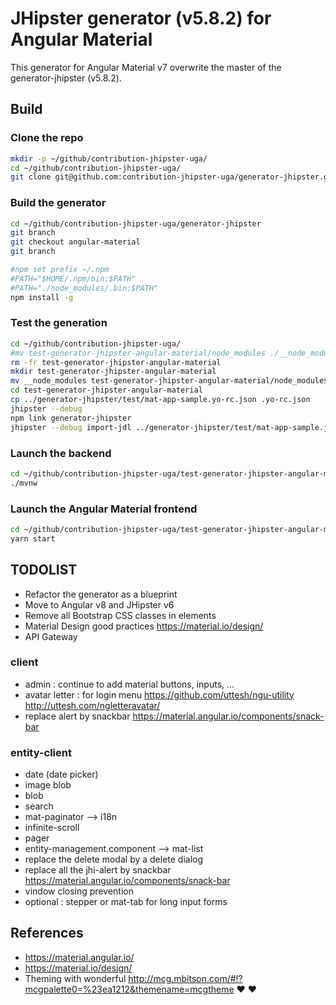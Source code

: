 # JHipster generator (v5.8.2) for Angular Material

This generator for Angular Material v7 overwrite the master of the generator-jhipster (v5.8.2).

## Build

### Clone the repo
```bash
mkdir -p ~/github/contribution-jhipster-uga/
cd ~/github/contribution-jhipster-uga/
git clone git@github.com:contribution-jhipster-uga/generator-jhipster.git
```

### Build the generator
```bash
cd ~/github/contribution-jhipster-uga/generator-jhipster
git branch
git checkout angular-material
git branch

#npm set prefix ~/.npm
#PATH="$HOME/.npm/bin:$PATH"
#PATH="./node_modules/.bin:$PATH"
npm install -g
```


### Test the generation
```bash
cd ~/github/contribution-jhipster-uga/
#mv test-generator-jhipster-angular-material/node_modules ./__node_modules
rm -fr test-generator-jhipster-angular-material
mkdir test-generator-jhipster-angular-material
mv __node_modules test-generator-jhipster-angular-material/node_modules
cd test-generator-jhipster-angular-material
cp ../generator-jhipster/test/mat-app-sample.yo-rc.json .yo-rc.json
jhipster --debug
npm link generator-jhipster
jhipster --debug import-jdl ../generator-jhipster/test/mat-app-sample.jh
```

### Launch the backend
```bash
cd ~/github/contribution-jhipster-uga/test-generator-jhipster-angular-material
./mvnw
```

### Launch the Angular Material frontend
```bash
cd ~/github/contribution-jhipster-uga/test-generator-jhipster-angular-material
yarn start
```

## TODOLIST

* Refactor the generator as a blueprint
* Move to Angular v8 and JHipster v6
* Remove all Bootstrap CSS classes in elements
* Material Design good practices https://material.io/design/
* API Gateway

### client
* admin : continue to add material buttons, inputs, ...
* avatar letter : for login menu https://github.com/uttesh/ngu-utility http://uttesh.com/ngletteravatar/
* replace alert by snackbar https://material.angular.io/components/snack-bar

### entity-client
* date (date picker)
* image blob
* blob
* search
* mat-paginator --> i18n
* infinite-scroll
* pager
* entity-management.component --> mat-list
* replace the delete modal by a delete dialog
* replace all the jhi-alert by snackbar https://material.angular.io/components/snack-bar
* vindow closing prevention
* optional : stepper or mat-tab for long input forms

## References
* https://material.angular.io/
* https://material.io/design/
* Theming with wonderful http://mcg.mbitson.com/#!?mcgpalette0=%23ea1212&themename=mcgtheme  :heart:  :heart: